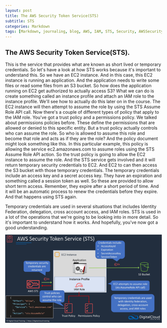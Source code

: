 ```yaml
---
layout: post
title: The AWS Security Token Service(STS)
subtitle: STS
categories: Markdown
tags: [Markdown, journaling, blog, AWS, IAM, STS, Security, AWSSecurityTokenService]
---
```


## The AWS Security Token Service(STS).

This is the service that provides what are known as short lived or temporary credentials. So let's have a look at how STS works because it's important to understand this. So we have an EC2 instance. And in this case, this EC2 instance is running an application. And the application needs to write some files or read some files from an S3 bucket.
So how does the application running on EC2 get authorized to actually access S3?
What we can do is create something called an instance profile and attach an IAM role to the instance profile. We'll see how to actually do this later on in the course.
The EC2 instance will then attempt to assume the role by using the STS Assume Role API call. Now there's a couple of different types of policy that apply to the IAM role. You've got a trust policy and a permissions policy. We talked about permissions policies before. These define the permissions that are allowed or denied to this specific entity. But a trust policy actually controls who can assume the role. So who is allowed to assume this role and become that role and acts as if they are the role? And the policy document might look something like this. In this particular example, this policy is allowing the service ec2.amazonaws.com to assume roles using the STS Assume Role API action.
So the trust policy is going to allow the EC2 instance to assume the role. And the STS service gets involved and it will return temporary security credentials to EC2. And EC2 to can then access the S3 bucket with those temporary credentials.
The temporary credentials include an access key and a secret access key. They have an expiration and something called a session token as well. So these are provided to allow short term access. Remember, they expire after a short period of time. And it will be an automatic process to renew the credentials before they expire. And that happens using STS again.

Temporary credentials are used in several situations that includes Identity Federation, delegation, cross account access, and IAM roles.
STS is used in a lot of the operations that we're going to be looking into in more detail. So it's important to understand how it works. And hopefully, you've now got a good understanding.

![datacamp certification](/assets/images/STS.jpg)